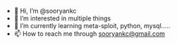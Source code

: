 - 👋 Hi, I’m @sooryankc
- 👀 I’m interested in multiple things
- 🌱 I’m currently learning meta-sploit, python, mysql.....
- 📫 How to reach me through sooryankc@gmail.com



